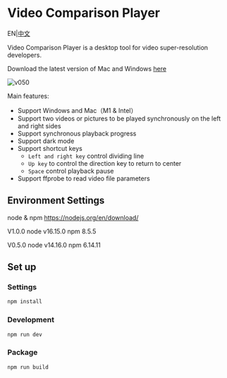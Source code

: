 # Video Comparison Player
EN|[中文](README-ZH.md)

Video Comparison Player is a desktop tool for video super-resolution developers. 

Download the latest version of Mac and Windows [here](https://github.com/bergkamp/video-comparison-player/releases/latest)

![v050](https://user-images.githubusercontent.com/36283/125411809-d9c2a380-e3f0-11eb-8b05-d59b7a0c8fbe.gif)


Main features:
* Support Windows and Mac（M1 & Intel）
* Support two videos or pictures to be played synchronously on the left and right sides
* Support synchronous playback progress
* Support dark mode
* Support shortcut keys
  * `Left and right key` control dividing line
  * `Up key` to control the direction key to return to center
  * `Space` control playback pause
* Support ffprobe to read video file parameters

## Environment Settings
node & npm https://nodejs.org/en/download/

V1.0.0 node v16.15.0 npm 8.5.5

V0.5.0 node v14.16.0 npm 6.14.11

## Set up
### Settings
```bash
npm install
```
### Development
```bash
npm run dev
```
### Package
```bash
npm run build
```
